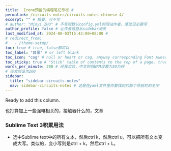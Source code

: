 ```yaml
---
title:  Irene预留的编程笔记专栏 # 
permalink: /circuits-notes/circuits-notes-chinese-4/
excerpt: "" # 摘要，可不写
# author: "Minyi ZHU" # 不写则默认config.yml的网站作者。感觉没必要写
author_profile: false # 让作者信息从sidebar消失
last_modified_at: 2024-08-03T15:42:00+08:00 # 
# redirect_from:
#   - /theme-setup/
toc: true # true, false都可以
toc_label: "目录" # or left blank
toc_icon: "cog" # null or heart or cag, anyway corresponding Font Awesome icon name (without fa prefix)
toc_sticky: true # "Stick" table of contents to the top of a page. true: toc floats. false: toc fixed
words_per_minute: 200 # 经我实验，中文则将WPM设置为30为好
# 英文则设为200
sidebar:
  title: "sidebar-circuits-notes"
  nav: sidebar-circuits-notes # 这是在yaml文件里你要找到的那个导航栏的名字
---
```


Ready to add this column.


也打算加上一些强电相关的，接触器什么的，文章
### Sublime Text 3积累用法

- 选中Sublime text中的所有文本，然后ctrl k，然后ctrl u，可以把所有文本变成大写。类似的，变小写则是ctrl + k，然后ctrl + L。
